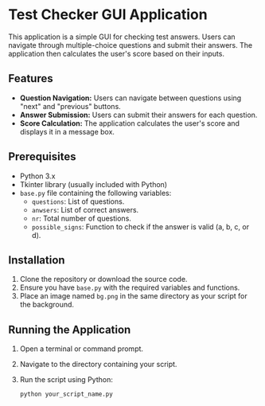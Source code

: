 # Test Checker GUI Application

This application is a simple GUI for checking test answers. Users can navigate through multiple-choice questions and submit their answers. The application then calculates the user's score based on their inputs.

## Features

- **Question Navigation:** Users can navigate between questions using "next" and "previous" buttons.
- **Answer Submission:** Users can submit their answers for each question.
- **Score Calculation:** The application calculates the user's score and displays it in a message box.

## Prerequisites

- Python 3.x
- Tkinter library (usually included with Python)
- `base.py` file containing the following variables:
  - `questions`: List of questions.
  - `anwsers`: List of correct answers.
  - `nr`: Total number of questions.
  - `possible_signs`: Function to check if the answer is valid (a, b, c, or d).

## Installation

1. Clone the repository or download the source code.
2. Ensure you have `base.py` with the required variables and functions.
3. Place an image named `bg.png` in the same directory as your script for the background.

## Running the Application

1. Open a terminal or command prompt.
2. Navigate to the directory containing your script.
3. Run the script using Python:

   ```bash
   python your_script_name.py
